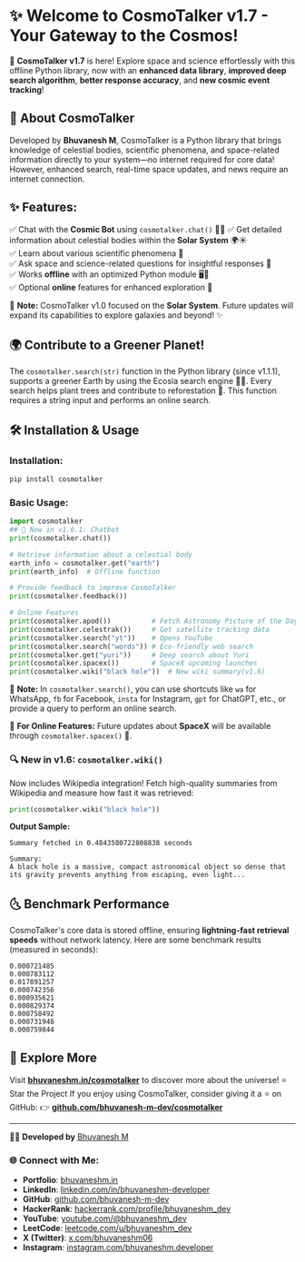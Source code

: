 # ✨ Welcome to CosmoTalker v1.7 - Your Gateway to the Cosmos!

🚀 **CosmoTalker v1.7** is here! Explore space and science effortlessly with this offline Python library, now with an **enhanced data library**, **improved deep search algorithm**, **better response accuracy**, and **new cosmic event tracking**!

## 🌠 About CosmoTalker

Developed by **Bhuvanesh M**, CosmoTalker is a Python library that brings knowledge of celestial bodies, scientific phenomena, and space-related information directly to your system—no internet required for core data! However, enhanced search, real-time space updates, and news require an internet connection.

## ✨ Features:
✅ Chat with the **Cosmic Bot** using `cosmotalker.chat()` 🤖🌌 
✅ Get detailed information about celestial bodies within the **Solar System** 🌍☀️  \
✅ Learn about various scientific phenomena 🔬  \
✅ Ask space and science-related questions for insightful responses 🧩  \
✅ Works **offline** with an optimized Python module 🖥️🚀  \
✅ Optional **online** features for enhanced exploration 🌌

📍 **Note:** CosmoTalker v1.0 focused on the **Solar System**. Future updates will expand its capabilities to explore galaxies and beyond! ✨

## 🌍 Contribute to a Greener Planet!

The `cosmotalker.search(str)` function in the Python library (since v1.1.1), supports a greener Earth by using the Ecosia search engine 🌱💚. Every search helps plant trees and contribute to reforestation 🌳. This function requires a string input and performs an online search.

## 🛠 Installation & Usage

### Installation:

```sh
pip install cosmotalker
```

### Basic Usage:

```python
import cosmotalker
## 💬 New in v1.6.1: Chatbot
print(cosmotalker.chat())

# Retrieve information about a celestial body
earth_info = cosmotalker.get("earth")
print(earth_info)  # Offline function

# Provide feedback to improve CosmoTalker
print(cosmotalker.feedback())

# Online Features
print(cosmotalker.apod())          # Fetch Astronomy Picture of the Day
print(cosmotalker.celestrak())     # Get satellite tracking data
print(cosmotalker.search("yt"))    # Opens YouTube
print(cosmotalker.search("words")) # Eco-friendly web search
print(cosmotalker.get("yuri"))     # Deep search about Yuri
print(cosmotalker.spacex())        # SpaceX upcoming launches
print(cosmotalker.wiki("black hole"))  # New wiki summary(v1.6)
```

📌 **Note:** In `cosmotalker.search()`, you can use shortcuts like `wa` for WhatsApp, `fb` for Facebook, `insta` for Instagram, `gpt` for ChatGPT, etc., or provide a query to perform an online search.

🛁 **For Online Features:**
Future updates about **SpaceX** will be available through `cosmotalker.spacex()` 🚀.

### 🔍 New in v1.6: `cosmotalker.wiki()`

Now includes Wikipedia integration! Fetch high-quality summaries from Wikipedia and measure how fast it was retrieved:

```python
print(cosmotalker.wiki("black hole"))
```

**Output Sample:**

```
Summary fetched in 0.4843580722808838 seconds

Summary:
A black hole is a massive, compact astronomical object so dense that its gravity prevents anything from escaping, even light...
```

## 🌜 Benchmark Performance

CosmoTalker's core data is stored offline, ensuring **lightning-fast retrieval speeds** without network latency. Here are some benchmark results (measured in seconds):

```
0.000721485
0.000783112
0.017891257
0.000742356
0.000935621
0.000829374
0.000758492
0.000731948
0.000759844
```

## 🌌 Explore More

Visit **[bhuvaneshm.in/cosmotalker](https://bhuvaneshm.in/cosmotalker)** to discover more about the universe!
⭐ Star the Project
If you enjoy using CosmoTalker, consider giving it a ⭐ on GitHub:
👉 **[github.com/bhuvanesh-m-dev/cosmotalker](https://github.com/bhuvanesh-m-dev/cosmotalker)**

---

👨‍💻 **Developed by** [Bhuvanesh M](https://github.com/bhuvanesh-m-dev)

### 🌐 Connect with Me:

- **Portfolio**: [bhuvaneshm.in](https://bhuvaneshm.in/)
- **LinkedIn**: [linkedin.com/in/bhuvaneshm-developer](https://www.linkedin.com/in/bhuvaneshm-developer)
- **GitHub**: [github.com/bhuvanesh-m-dev](https://github.com/bhuvanesh-m-dev)
- **HackerRank**: [hackerrank.com/profile/bhuvaneshm\_dev](https://www.hackerrank.com/profile/bhuvaneshm_dev)
- **YouTube**: [youtube.com/@bhuvaneshm\_dev](https://www.youtube.com/@bhuvaneshm_dev)
- **LeetCode**: [leetcode.com/u/bhuvaneshm\_dev](https://leetcode.com/u/bhuvaneshm_dev/)
- **X (Twitter)**: [x.com/bhuvaneshm06](https://x.com/bhuvaneshm06)
- **Instagram**: [instagram.com/bhuvaneshm.developer](https://www.instagram.com/bhuvaneshm.developer)


